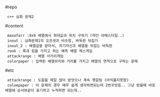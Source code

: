 #repo
  
     c++ 심화 문제2

#content

     maxofarr :9x9 배열에서 최대값과 위치 구하기 (약간 야매스타일..)
     inout : 심화문제1의 오프셋과 비슷함, 바둑판 뒤집기
     inout_2 : 배열값을 받아서, 자기자신과 배열을 뒤집는 바둑판
     rook : 룩과 킹을 가지고 하는 예측 배열 체스게임
     attackrange : 배열 사거리게임 
     colorpaper : 입력된 배열위치와 거리를 가지고 배열의 면적으로 구하는 문제

#etc 
     
     attackrange : 도움을 제일 많이 받앗으나 계속 햇갈림 (아직풀지못함)
     coloepaper : 이 문제의 경우 매우 쉽게 생각하면되는데 2번꼬앗음.. 그냥 받을때 바로 배열에 순서와같이 표기하고 누적하면 되는데..
